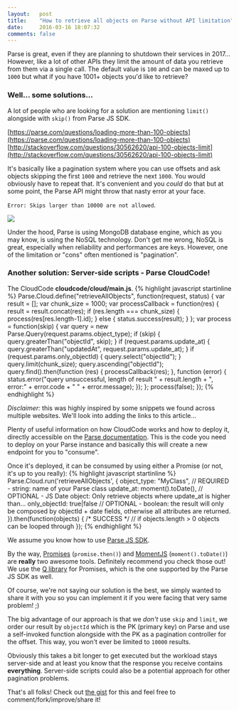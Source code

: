 ```yaml
---
layout:   post
title:    "How to retrieve all objects on Parse without API limitation"
date:     2016-03-16 18:07:32
comments: false
---
```


Parse is great, even if they are planning to shutdown their services in 2017...
However, like a lot of other APIs they limit the amount of data you retrieve from them via a single call. The default value is `100` and can be maxed up to `1000` but what if you have 1001+ objects you'd like to retrieve?

<!--more-->

### Well... some solutions...

A lot of people who are looking for a solution are mentioning `limit()` alongside with `skip()` from Parse JS SDK.

[https://parse.com/questions/loading-more-than-100-objects](https://parse.com/questions/loading-more-than-100-objects)
[http://stackoverflow.com/questions/30562620/api-100-objects-limit](http://stackoverflow.com/questions/30562620/api-100-objects-limit)

It's basically like a pagination system where you can use offsets and ask objects skipping the first `1000` and retrieve the next `1000`. You would obviously have to repeat that. It's convenient and you _could_ do that but at some point, the Parse API might throw that nasty error at your face.

`Error: Skips larger than 10000 are not allowed`.

![](http://replygif.net/i/1010.gif)

Under the hood, Parse is using MongoDB database engine, which as you may know, is using the NoSQL technology. Don't get me wrong, NoSQL is great, especially when reliability and performances are keys. However, one of the limitation or "cons" often mentioned is "pagination".

### Another solution: Server-side scripts - Parse CloudCode!

The CloudCode **cloudcode/cloud/main.js**.
{% highlight javascript startinline %}
Parse.Cloud.define("retrieveAllObjects", function(request, status) {
    var result     = [];
    var chunk_size = 1000;
    var processCallback = function(res) {
        result = result.concat(res);
        if (res.length === chunk_size) {
            process(res[res.length-1].id);
        } else {
            status.success(result);
        }
    };
    var process = function(skip) {
        var query = new Parse.Query(request.params.object_type);
        if (skip) {
            query.greaterThan("objectId", skip);
        }
        if (request.params.update_at) {
            query.greaterThan("updatedAt", request.params.update_at);
        }
        if (request.params.only_objectId) {
            query.select("objectId");
        }
        query.limit(chunk_size);
        query.ascending("objectId");
        query.find().then(function (res) {
            processCallback(res);
        }, function (error) {
            status.error("query unsuccessful, length of result " + result.length + ", error:" + error.code + " " + error.message);
        });
    };
    process(false);
});
{% endhighlight %}

_Disclaimer:_ this was highly inspired by some snippets we found across multiple websites. We'll look into adding the links to this article...

Plenty of useful information on how CloudCode works and how to deploy it, directly accessible on the [Parse documentation](https://parse.com/docs/cloudcode/guide).
This is the code you need to deploy on your Parse instance and basically this will create a new endpoint for you to "consume".

Once it's deployed, it can be consumed by using either a Promise (or not, it's up to you really):
{% highlight javascript startinline %}
Parse.Cloud.run('retrieveAllObjects', {
    object_type: "MyClass", // REQUIRED - string: name of your Parse class
    update_at: moment().toDate(), // OPTIONAL - JS Date object: Only retrieve objects where update_at is higher than...
    only_objectId: true|false // OPTIONAL - boolean: the result will only be composed by objectId + date fields, otherwise all attributes are returned.
}).then(function(objects) {
    /* SUCCESS */
    // if objects.length > 0 objects can be looped through
});
{% endhighlight %}

We assume you know how to use [Parse JS SDK](https://parse.com/docs/js/guide).

By the way, [Promises](https://www.promisejs.org) (`promise.then()`) and [MomentJS](http://momentjs.com) (`moment().toDate()`) are **really** two awesome tools. Definitely recommend you check those out! We use the [Q library](https://github.com/kriskowal/q) for Promises, which is the one supported by the Parse JS SDK as well.

Of course, we're not saying our solution is the best, we simply wanted to share it with you so you can implement it if you were facing that very same problem! ;)

The big advantage of our approach is that we *don't* use `skip` and `limit`, we order our result by `objectId` which is the PK (primary key) on Parse and use a self-invoked function alongside with the PK as a pagination controller for the offset. This way, you won't ever be limited to `10000` results.

Obviously this takes a bit longer to get executed but the workload stays server-side and at least you know that the response you receive contains **everything**.
Server-side scripts could also be a potential approach for other pagination problems.

That's all folks! Check out [the gist](https://gist.github.com/Claymm/644eae2426a50cb2b98d) for this and feel free to comment/fork/improve/share it!

